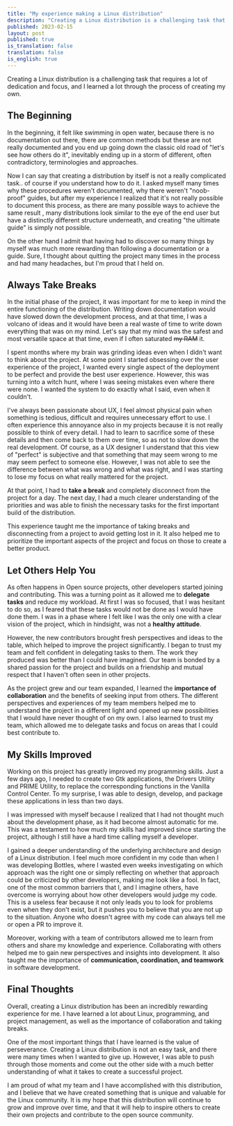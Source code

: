 ```yaml
---
title: "My experience making a Linux distribution"
description: "Creating a Linux distribution is a challenging task that requires a lot of dedication and focus, and I learned a lot through the process of creating my own."
published: 2023-02-15
layout: post
published: true
is_translation: false
translation: false
is_english: true
---
```


Creating a Linux distribution is a challenging task that requires a lot of dedication and focus, and I learned a lot through the process of creating my own. 

## The Beginning

In the beginning, it felt like swimming in open water, because there is no documentation out there, there are common methods but these are not really documented and you end up going down the classic old road of "let's see how others do it", inevitably ending up in a storm of different, often contradictory, terminologies and approaches.

Now I can say that creating a distribution by itself is not a really complicated task.. of course if you understand how to do it. I asked myself many times why these procedures weren't documented, why there weren't "noob-proof" guides, but after my experience I realized that it's not really possible to document this process, as there are many possible ways to achieve the same result , many distributions look similar to the eye of the end user but have a distinctly different structure underneath, and creating "the ultimate guide" is simply not possible.

On the other hand I admit that having had to discover so many things by myself was much more rewarding than following a documentation or a guide. Sure, I thought about quitting the project many times in the process and had many headaches, but I'm proud that I held on.

## Always Take Breaks

In the initial phase of the project, it was important for me to keep in mind the entire functioning of the distribution. Writing down documentation would have slowed down the development process, and at that time, I was a volcano of ideas and it would have been a real waste of time to write down everything that was on my mind. Let's say that my mind was the safest and most versatile space at that time, even if I often saturated ~~my RAM~~ it. 

I spent months where my brain was grinding ideas even when I didn't want to think about the project. At some point I started obsessing over the user experience of the project, I wanted every single aspect of the deployment to be perfect and provide the best user experience. However, this was turning into a witch hunt, where I was seeing mistakes even where there were none. I wanted the system to do exactly what I said, even when it couldn't.

I've always been passionate about UX, I feel almost physical pain when something is tedious, difficult and requires unnecessary effort to use. I often experience this annoyance also in my projects because it is not really possible to think of every detail. I had to learn to sacrifice some of these details and then come back to them over time, so as not to slow down the real development. Of course, as a UX designer I understand that this view of "perfect" is subjective and that something that may seem wrong to me may seem perfect to someone else. However, I was not able to see the difference between what was wrong and what was right, and I was starting to lose my focus on what really mattered for the project. 

At that point, I had to **take a break** and completely disconnect from the project for a day. The next day, I had a much clearer understanding of the priorities and was able to finish the necessary tasks for the first important build of the distribution.

This experience taught me the importance of taking breaks and disconnecting from a project to avoid getting lost in it. It also helped me to prioritize the important aspects of the project and focus on those to create a better product.

## Let Others Help You

As often happens in Open source projects, other developers started joining and contributing. This was a turning point as it allowed me to **delegate tasks** and reduce my workload. At first I was so focused, that I was hesitant to do so, as I feared that these tasks would not be done as I would have done them. I was in a phase where I felt like I was the only one with a clear vision of the project, which in hindsight, was not a **healthy attitude**.

However, the new contributors brought fresh perspectives and ideas to the table, which helped to improve the project significantly. I began to trust my team and felt confident in delegating tasks to them. The work they produced was better than I could have imagined. Our team is bonded by a shared passion for the project and builds on a friendship and mutual respect that I haven't often seen in other projects.

As the project grew and our team expanded, I learned the **importance of collaboration** and the benefits of seeking input from others. The different perspectives and experiences of my team members helped me to understand the project in a different light and opened up new possibilities that I would have never thought of on my own. I also learned to trust my team, which allowed me to delegate tasks and focus on areas that I could best contribute to.

## My Skills Improved

Working on this project has greatly improved my programming skills. Just a few days ago, I needed to create two Gtk applications, the Drivers Utility and PRIME Utility, to replace the corresponding functions in the Vanilla Control Center. To my surprise, I was able to design, develop, and package these applications in less than two days.

I was impressed with myself because I realized that I had not thought much about the development phase, as it had become almost automatic for me. This was a testament to how much my skills had improved since starting the project, although I still have a hard time calling myself a developer.

I gained a deeper understanding of the underlying architecture and design of a Linux distribution. I feel much more confident in my code than when I was developing Bottles, where I wasted even weeks investigating on which approach was the right one or simply reflecting on whether that approach could be criticized by other developers, making me look like a fool. In fact, one of the most common barriers that I, and I imagine others, have overcome is worrying about how other developers would judge my code. This is a useless fear because it not only leads you to look for problems even when they don't exist, but it pushes you to believe that you are not up to the situation. Anyone who doesn't agree with my code can always tell me or open a PR to improve it.

Moreover, working with a team of contributors allowed me to learn from others and share my knowledge and experience. Collaborating with others helped me to gain new perspectives and insights into development. It also taught me the importance of **communication, coordination, and teamwork** in software development.

## Final Thoughts

Overall, creating a Linux distribution has been an incredibly rewarding experience for me. I have learned a lot about Linux, programming, and project management, as well as the importance of collaboration and taking breaks.

One of the most important things that I have learned is the value of perseverance. Creating a Linux distribution is not an easy task, and there were many times when I wanted to give up. However, I was able to push through those moments and come out the other side with a much better understanding of what it takes to create a successful project.

I am proud of what my team and I have accomplished with this distribution, and I believe that we have created something that is unique and valuable for the Linux community. It is my hope that this distribution will continue to grow and improve over time, and that it will help to inspire others to create their own projects and contribute to the open source community.
